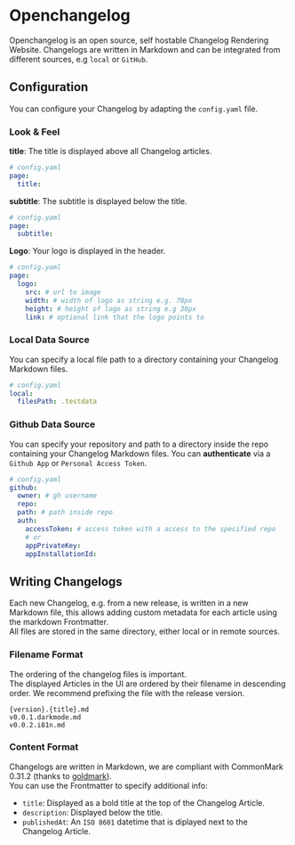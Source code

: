 # Openchangelog
Openchangelog is an open source, self hostable Changelog Rendering Website.
Changelogs are written in Markdown and can be integrated from different sources, e.g `local` or `GitHub`.

## Configuration
You can configure your Changelog by adapting the `config.yaml` file.

### Look & Feel
**title**: The title is displayed above all Changelog articles.
```yaml
# config.yaml
page:
  title:
```
**subtitle**: The subtitle is displayed below the title.
```yaml
# config.yaml
page:
  subtitle:
```
**Logo**: Your logo is displayed in the header.
```yaml
# config.yaml
page:
  logo:
    src: # url to image
    width: # width of logo as string e.g. 70px
    height: # height of logo as string e.g 30px
    link: # optional link that the logo points to
```

### Local Data Source
You can specify a local file path to a directory containing your Changelog Markdown files.
```yaml
# config.yaml
local:
  filesPath: .testdata
```
### Github Data Source
You can specify your repository and path to a directory inside the repo containing your Changelog Markdown files.
You can **authenticate** via a `Github App` or `Personal Access Token`.
```yaml
# config.yaml
github:
  owner: # gh username
  repo:
  path: # path inside repo
  auth:
    accessToken: # access token with a access to the specified repo
    # or
    appPrivateKey:
    appInstallationId:
```

## Writing Changelogs
Each new Changelog, e.g. from a new release, is written in a new Markdown file, this allows adding custom metadata for each article using the markdown Frontmatter.  
All files are stored in the same directory, either local or in remote sources.

### Filename Format
The ordering of the changelog files is important.  
The displayed Articles in the UI are ordered by their filename in descending order. We recommend prefixing the file with the release version.
```
{version}.{title}.md
v0.0.1.darkmode.md
v0.0.2.i81n.md
```

### Content Format
Changelogs are written in Markdown, we are compliant with CommonMark 0.31.2 (thanks to [goldmark](https://github.com/yuin/goldmark)).  
You can use the Frontmatter to specify additional info:
- `title`: Displayed as a bold title at the top of the Changelog Article.
- `description`: Displayed below the title.
- `publishedAt`: An `ISO 8601` datetime that is diplayed next to the Changelog Article.